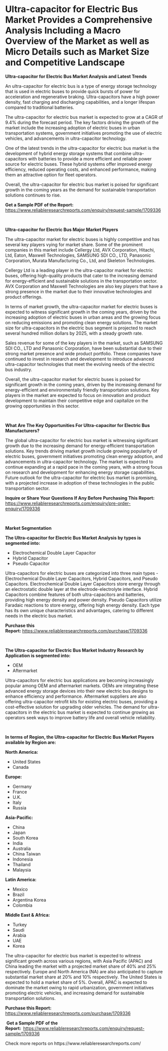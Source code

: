 <p><h1>Ultra-capacitor for Electric Bus Market Provides a Comprehensive Analysis Including a Macro Overview of the Market as well as Micro Details such as Market Size and Competitive Landscape</h1></p><p><strong>Ultra-capacitor for Electric Bus Market Analysis and Latest Trends</strong></p>
<p><p>An ultra-capacitor for electric bus is a type of energy storage technology that is used in electric buses to provide quick bursts of power for acceleration and regenerative braking. Ultra-capacitors have a high power density, fast charging and discharging capabilities, and a longer lifespan compared to traditional batteries.</p><p>The ultra-capacitor for electric bus market is expected to grow at a CAGR of 9.4% during the forecast period. The key factors driving the growth of the market include the increasing adoption of electric buses in urban transportation systems, government initiatives promoting the use of electric vehicles, and advancements in ultra-capacitor technology.</p><p>One of the latest trends in the ultra-capacitor for electric bus market is the development of hybrid energy storage systems that combine ultra-capacitors with batteries to provide a more efficient and reliable power source for electric buses. These hybrid systems offer improved energy efficiency, reduced operating costs, and enhanced performance, making them an attractive option for fleet operators.</p><p>Overall, the ultra-capacitor for electric bus market is poised for significant growth in the coming years as the demand for sustainable transportation solutions continues to rise.</p></p>
<p><strong>Get a Sample PDF of the Report:&nbsp;</strong> <a href="https://www.reliableresearchreports.com/enquiry/request-sample/1709336">https://www.reliableresearchreports.com/enquiry/request-sample/1709336</a></p>
<p>&nbsp;</p>
<p><strong>Ultra-capacitor for Electric Bus Major Market Players</strong></p>
<p><p>The ultra-capacitor market for electric buses is highly competitive and has several key players vying for market share. Some of the prominent companies in this market include Cellergy Ltd, AVX Corporation, Hitachi, Ltd, Eaton, Maxwell Technologies, SAMSUNG SDI CO., LTD, Panasonic Corporation, Murata Manufacturing Co., Ltd, and Skeleton Technologies.</p><p>Cellergy Ltd is a leading player in the ultra-capacitor market for electric buses, offering high-quality products that cater to the increasing demand for energy-efficient and sustainable solutions in the transportation sector. AVX Corporation and Maxwell Technologies are also key players that have a strong presence in the market due to their innovative technologies and product offerings.</p><p>In terms of market growth, the ultra-capacitor market for electric buses is expected to witness significant growth in the coming years, driven by the increasing adoption of electric buses in urban areas and the growing focus on reducing emissions and promoting clean energy solutions. The market size for ultra-capacitors in the electric bus segment is projected to reach several hundred million dollars by 2025, with a steady growth rate.</p><p>Sales revenue for some of the key players in the market, such as SAMSUNG SDI CO., LTD and Panasonic Corporation, have been substantial due to their strong market presence and wide product portfolio. These companies have continued to invest in research and development to introduce advanced ultra-capacitor technologies that meet the evolving needs of the electric bus industry.</p><p>Overall, the ultra-capacitor market for electric buses is poised for significant growth in the coming years, driven by the increasing demand for energy-efficient and environmentally friendly transportation solutions. Key players in the market are expected to focus on innovation and product development to maintain their competitive edge and capitalize on the growing opportunities in this sector.</p></p>
<p>&nbsp;</p>
<p><strong>What Are The Key Opportunities For Ultra-capacitor for Electric Bus Manufacturers?</strong></p>
<p><p>The global ultra-capacitor for electric bus market is witnessing significant growth due to the increasing demand for energy-efficient transportation solutions. Key trends driving market growth include growing popularity of electric buses, government initiatives promoting clean energy adoption, and advancements in ultra-capacitor technology. The market is expected to continue expanding at a rapid pace in the coming years, with a strong focus on research and development for enhancing energy storage capabilities. Future outlook for the ultra-capacitor for electric bus market is promising, with a projected increase in adoption of these technologies in the public transportation sector.</p></p>
<p><strong>Inquire or Share Your Questions If Any Before Purchasing This Report:</strong> <a href="https://www.reliableresearchreports.com/enquiry/pre-order-enquiry/1709336">https://www.reliableresearchreports.com/enquiry/pre-order-enquiry/1709336</a></p>
<p>&nbsp;</p>
<p><strong>Market Segmentation</strong></p>
<p><strong>The Ultra-capacitor for Electric Bus Market Analysis by types is segmented into:</strong></p>
<p><ul><li>Electrochemical Double Layer Capacitor</li><li>Hybrid Capacitor</li><li>Pseudo Capacitor</li></ul></p>
<p><p>Ultra-capacitors for electric buses are categorized into three main types - Electrochemical Double Layer Capacitors, Hybrid Capacitors, and Pseudo Capacitors. Electrochemical Double Layer Capacitors store energy through an electrostatic double layer at the electrode-electrolyte interface. Hybrid Capacitors combine features of both ultra-capacitors and batteries, providing high energy density and power density. Pseudo Capacitors utilize Faradaic reactions to store energy, offering high energy density. Each type has its own unique characteristics and advantages, catering to different needs in the electric bus market.</p></p>
<p><strong>Purchase this Report:&nbsp;</strong><a href="https://www.reliableresearchreports.com/purchase/1709336">https://www.reliableresearchreports.com/purchase/1709336</a></p>
<p>&nbsp;</p>
<p><strong>The Ultra-capacitor for Electric Bus Market Industry Research by Application is segmented into:</strong></p>
<p><ul><li>OEM</li><li>Aftermarket</li></ul></p>
<p><p>Ultra-capacitors for electric bus applications are becoming increasingly popular among OEM and aftermarket markets. OEMs are integrating these advanced energy storage devices into their new electric bus designs to enhance efficiency and performance. Aftermarket suppliers are also offering ultra-capacitor retrofit kits for existing electric buses, providing a cost-effective solution for upgrading older vehicles. The demand for ultra-capacitors in the electric bus market is expected to continue growing as operators seek ways to improve battery life and overall vehicle reliability.</p></p>
<p>&nbsp;</p>
<p><strong>In terms of Region, the Ultra-capacitor for Electric Bus Market Players available by Region are:</strong></p>
<p>
    <p> <strong> North America: </strong>
        <ul>
            <li>United States</li>
            <li>Canada</li>
        </ul>
        </p> 
    <p> <strong> Europe: </strong>
        <ul>
            <li>Germany</li>
            <li>France</li>
            <li>U.K.</li>
            <li>Italy</li>
            <li>Russia</li>
        </ul>
        </p> 
    <p> <strong> Asia-Pacific: </strong>
        <ul>
            <li>China</li>
            <li>Japan</li>
            <li>South Korea</li>
            <li>India</li>
            <li>Australia</li>
            <li>China Taiwan</li>
            <li>Indonesia</li>
            <li>Thailand</li>
            <li>Malaysia</li>
        </ul>
        </p> 
    <p> <strong> Latin America: </strong>
        <ul>
            <li>Mexico</li>
            <li>Brazil</li>
            <li>Argentina Korea</li>
            <li>Colombia</li>
        </ul>
        </p> 
    <p> <strong> Middle East & Africa: </strong>
        <ul>
            <li>Turkey</li>
            <li>Saudi</li>
            <li>Arabia</li>
            <li>UAE</li>
            <li>Korea</li>
        </ul>
    </p>
    </p>
<p><p>The ultra-capacitor for electric bus market is expected to witness significant growth across various regions, with Asia Pacific (APAC) and China leading the market with a projected market share of 40% and 25% respectively. Europe and North America (NA) are also anticipated to capture substantial market share at 20% and 10% respectively. The United States is expected to hold a market share of 5%. Overall, APAC is expected to dominate the market owing to rapid urbanization, government initiatives promoting electric vehicles, and increasing demand for sustainable transportation solutions.</p></p>
<p><strong>Purchase this Report: </strong><a href="https://www.reliableresearchreports.com/purchase/1709336">https://www.reliableresearchreports.com/purchase/1709336</a></p>
<p>&nbsp;<strong>Get a Sample PDF of the Report:&nbsp;&nbsp;</strong><a href="https://www.reliableresearchreports.com/enquiry/request-sample/1709336">https://www.reliableresearchreports.com/enquiry/request-sample/1709336</a></p>
<p><strong></strong></p>
<p>Check more reports on https://www.reliableresearchreports.com/</p>